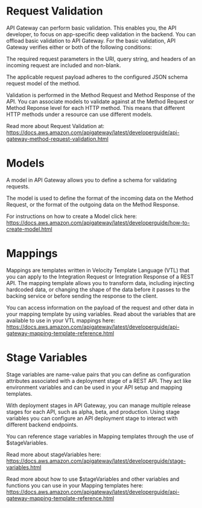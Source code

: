 # Request Validation

API Gateway can perform basic validation. This enables you, the API developer, to focus on app-specific deep validation in the backend. You can offload basic validation to API Gateway. For the basic validation, API Gateway verifies either or both of the following conditions:

The required request parameters in the URI, query string, and headers of an incoming request are included and non-blank.

The applicable request payload adheres to the configured JSON schema request model of the method.

Validation is performed in the Method Request and Method Response of the API. You can associate models to validate against at the Method Request or Method Reponse level for each HTTP method. This means that different HTTP methods under a resource can use different models.

Read more about Request Validation at: https://docs.aws.amazon.com/apigateway/latest/developerguide/api-gateway-method-request-validation.html

# Models

A model in API Gateway allows you to define a schema for validating requests.

The model is used to define the format of the incoming data on the Method Request, or the format of the outgoing data on the Method Response.

For instructions on how to create a Model click here: https://docs.aws.amazon.com/apigateway/latest/developerguide/how-to-create-model.html

# Mappings

Mappings are templates written in Velocity Template Language (VTL) that you can apply to the Integration Request or Integration Response of a REST API. The mapping template allows you to transform data, including injecting hardcoded data, or changing the shape of the data before it passes to the backing service or before sending the response to the client.

You can access information on the payload of the request and other data in your mapping template by using variables. Read about the variables that are available to use in your VTL mappings here: https://docs.aws.amazon.com/apigateway/latest/developerguide/api-gateway-mapping-template-reference.html

# Stage Variables

Stage variables are name-value pairs that you can define as configuration attributes associated with a deployment stage of a REST API. They act like environment variables and can be used in your API setup and mapping templates.

With deployment stages in API Gateway, you can manage multiple release stages for each API, such as alpha, beta, and production. Using stage variables you can configure an API deployment stage to interact with different backend endpoints.

You can reference stage variables in Mapping templates through the use of $stageVariables.

Read more about stageVariables here: https://docs.aws.amazon.com/apigateway/latest/developerguide/stage-variables.html

Read more about how to use $stageVariables and other variables and functions you can use in your Mapping templates here: https://docs.aws.amazon.com/apigateway/latest/developerguide/api-gateway-mapping-template-reference.html

